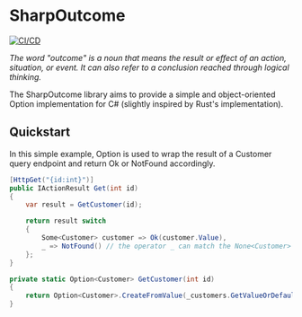 # SharpOutcome

[![CI/CD](https://github.com/GabrielHSFerreira/SharpOutcome/actions/workflows/ci-cd.yml/badge.svg)](https://github.com/GabrielHSFerreira/SharpOutcome/actions/workflows/ci-cd.yml)

*The word "outcome" is a noun that means the result or effect of an action, situation, or event. It can also refer to a conclusion reached through logical thinking.*

The SharpOutcome library aims to provide a simple and object-oriented Option implementation for C# (slightly inspired by Rust's implementation).

## Quickstart

In this simple example, Option is used to wrap the result of a Customer query endpoint and return Ok or NotFound accordingly.
```csharp
[HttpGet("{id:int}")]
public IActionResult Get(int id)
{
    var result = GetCustomer(id);

    return result switch
    {
        Some<Customer> customer => Ok(customer.Value),
        _ => NotFound() // the operator _ can match the None<Customer> case
    };
}

private static Option<Customer> GetCustomer(int id)
{
    return Option<Customer>.CreateFromValue(_customers.GetValueOrDefault(id));
}
```
